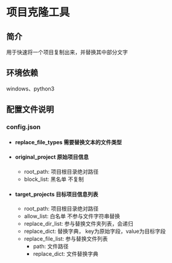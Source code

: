 # 项目克隆工具

## 简介
 用于快速将一个项目复制出来，并替换其中部分文字

## 环境依赖
 windows、python3
 
## 配置文件说明

### config.json

* #### replace_file_types 需要替换文本的文件类型 

* #### original_project 原始项目信息
  + root_path: 项目根目录绝对路径
  + block_list: 黑名单 不复制
* #### target_projects 目标项目信息列表
  + root_path: 项目根目录绝对路径
  * allow_list: 白名单 不参与文件字符串替换
  * replace_dir_list: 参与替换文件夹列表，会递归
  * replace_dict: 替换字典， key为原始字段，value为目标字段
  * replace_file_list: 参与替换文件列表
    + path: 文件路径
    + replace_dict: 文件替换字典
